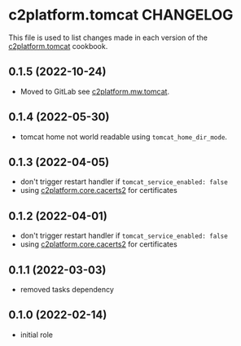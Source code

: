 # c2platform.tomcat CHANGELOG

This file is used to list changes made in each version of the [c2platform.tomcat](https://github.com/c2platform/ansible-role-tomcat) cookbook.

## 0.1.5 (2022-10-24)

* Moved to GitLab see [c2platform.mw.tomcat](https://gitlab.com/c2platform/ansible-collection-mw/-/blob/master/roles/tomcat/README.md).

## 0.1.4 (2022-05-30)

* tomcat home not world readable using `tomcat_home_dir_mode`.

## 0.1.3 (2022-04-05)

* don't trigger restart handler if `tomcat_service_enabled: false`
* using [c2platform.core.cacerts2](https://github.com/c2platform/ansible-collection-core/tree/master/roles/cacerts2) for certificates

## 0.1.2 (2022-04-01)

* don't trigger restart handler if `tomcat_service_enabled: false`
* using [c2platform.core.cacerts2](https://github.com/c2platform/ansible-collection-core/tree/master/roles/cacerts2) for certificates

## 0.1.1 (2022-03-03)

* removed tasks dependency

## 0.1.0 (2022-02-14)

* initial role
